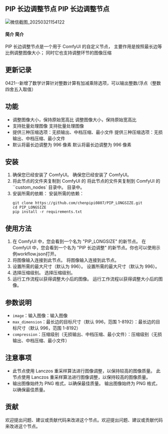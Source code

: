 ## PIP 长边调整节点 PIP 长边调整节点
![微信截图_20250321154122](https://github.com/user-attachments/assets/45455018-9a83-4a82-b30e-3ce9ddfd8612)

#### 简介 简介
PIP 长边调整节点是一个用于 ComfyUI 的自定义节点，
主要作用是按照最长边等比例调整图像大小；
同时它也支持调整环节的图像压缩

## 更新记录
0421--新增了数学计算针对整数计算有加减乘除选项，可以输出整数/浮点（整数四舍五入取值）

## 功能
- 调整图像大小，保持原始宽高比 调整图像大小，保持原始宽高比
- 支持批量处理图像 支持批量处理图像
- 提供三种压缩选项：无损输出、中档压缩、最小文件 提供三种压缩选项：无损输出、中档压缩、最小文件
- 默认将最长边调整为 996 像素 默认将最长边调整为 996 像素

## 安装
1. 确保您已经安装了 ComfyUI。 确保您已经安装了 ComfyUI。
2. 将此节点的文件夹复制到 ComfyUI 的  将此节点的文件夹复制到 ComfyUI 的 ``custom_nodes` 目录中。 目录中。
3. 安装所需的依赖： 安装所需的依赖：
   ```
   git clone https://github.com/chenpipi0807/PIP_LONGSIZE.git
   cd PIP_LONGSIZE
   pip install -r requirements.txt
   ```

## 使用方法
1. 在 ComfyUI 中，您会看到一个名为 "PIP_LONGSIZE" 的新节点。 在 ComfyUI 中，您会看到一个名为 "PIP 长边调整" 的新节点。你也可以使用示例workflow.json打开。
2. 将图像输入连接到此节点。 将图像输入连接到此节点。
3. 设置所需的最大尺寸（默认为 996）。 设置所需的最大尺寸（默认为 996）。
4. 选择压缩级别。 选择压缩级别。
5. 运行工作流程以获得调整大小后的图像。 运行工作流程以获得调整大小后的图像。

## 参数说明
- `image`：输入图像：输入图像
- `max_dimension`：最长边的目标尺寸（默认 996，范围 1-8192）：最长边的目标尺寸（默认 996，范围 1-8192）
- `compression`：压缩级别（无损输出、中档压缩、最小文件）：压缩级别（无损输出、中档压缩、最小文件）

## 注意事项
- 此节点使用 Lanczos 重采样算法进行图像调整，以保持较高的图像质量。 此节点使用 Lanczos 重采样算法进行图像调整，以保持较高的图像质量。
- 输出图像始终为 PNG 格式，以确保最佳质量。 输出图像始终为 PNG 格式，以确保最佳质量。

## 贡献
欢迎提出问题、建议或贡献代码来改进这个节点。欢迎提出问题、建议或贡献代码来改进这个节点。

